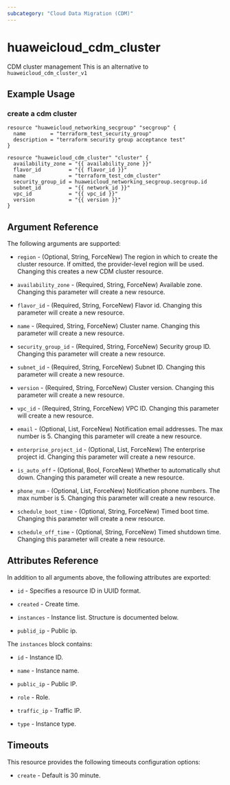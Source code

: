 ```yaml
---
subcategory: "Cloud Data Migration (CDM)"
---
```


# huaweicloud\_cdm\_cluster

CDM cluster management
This is an alternative to `huaweicloud_cdm_cluster_v1`

## Example Usage

### create a cdm cluster

```hcl
resource "huaweicloud_networking_secgroup" "secgroup" {
  name        = "terraform_test_security_group"
  description = "terraform security group acceptance test"
}

resource "huaweicloud_cdm_cluster" "cluster" {
  availability_zone = "{{ availability_zone }}"
  flavor_id         = "{{ flavor_id }}"
  name              = "terraform_test_cdm_cluster"
  security_group_id = huaweicloud_networking_secgroup.secgroup.id
  subnet_id         = "{{ network_id }}"
  vpc_id            = "{{ vpc_id }}"
  version           = "{{ version }}"
}
```

## Argument Reference

The following arguments are supported:

* `region` - (Optional, String, ForceNew) The region in which to create the cluster resource. If omitted, the provider-level region will be used. Changing this creates a new CDM cluster resource.

* `availability_zone` - (Required, String, ForceNew) Available zone.  Changing this parameter will create a new resource.

* `flavor_id` - (Required, String, ForceNew) Flavor id.  Changing this parameter will create a new resource.

* `name` - (Required, String, ForceNew) Cluster name.  Changing this parameter will create a new resource.

* `security_group_id` - (Required, String, ForceNew) Security group ID.  Changing this parameter will create a new resource.

* `subnet_id` - (Required, String, ForceNew) Subnet ID.  Changing this parameter will create a new resource.

* `version` - (Required, String, ForceNew) Cluster version.  Changing this parameter will create a new resource.

* `vpc_id` - (Required, String, ForceNew) VPC ID.  Changing this parameter will create a new resource.

* `email` - (Optional, List, ForceNew) Notification email addresses. The max number is 5.  Changing this parameter will create a new resource.

* `enterprise_project_id` - (Optional, List, ForceNew) The enterprise project id.  Changing this parameter will create a new resource.

* `is_auto_off` - (Optional, Bool, ForceNew) Whether to automatically shut down.  Changing this parameter will create a new resource.

* `phone_num` - (Optional, List, ForceNew) Notification phone numbers. The max number is 5.  Changing this parameter will create a new resource.

* `schedule_boot_time` - (Optional, String, ForceNew) Timed boot time.  Changing this parameter will create a new resource.

* `schedule_off_time` - (Optional, String, ForceNew) Timed shutdown time.  Changing this parameter will create a new resource.

## Attributes Reference

In addition to all arguments above, the following attributes are exported:

* `id` - Specifies a resource ID in UUID format.

* `created` - Create time.

* `instances` - Instance list. Structure is documented below.

* `publid_ip` - Public ip.

The `instances` block contains:

* `id` - Instance ID.

* `name` - Instance name.

* `public_ip` - Public IP.

* `role` - Role.

* `traffic_ip` - Traffic IP.

* `type` - Instance type.

## Timeouts
This resource provides the following timeouts configuration options:
- `create` - Default is 30 minute.

